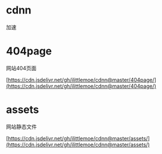 # cdnn

加速

# 404page

网站404页面

[https://cdn.jsdelivr.net/gh/ilittlemoe/cdnn@master/404page/](https://cdn.jsdelivr.net/gh/ilittlemoe/cdnn@master/404page/)
# assets

网站静态文件

[https://cdn.jsdelivr.net/gh/ilittlemoe/cdnn@master/assets/](https://cdn.jsdelivr.net/gh/ilittlemoe/cdnn@master/assets/)